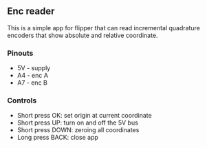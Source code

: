 ## Enc reader

This is a simple app for flipper that can read incremental quadrature encoders that show absolute and relative coordinate.

### Pinouts

- 5V - supply
- A4 - enc A
- A7 - enc B

### Controls

- Short press OK: set origin at current coordinate
- Short press UP: turn on and off the 5V bus
- Short press DOWN: zeroing all coordinates
- Long press BACK: close app